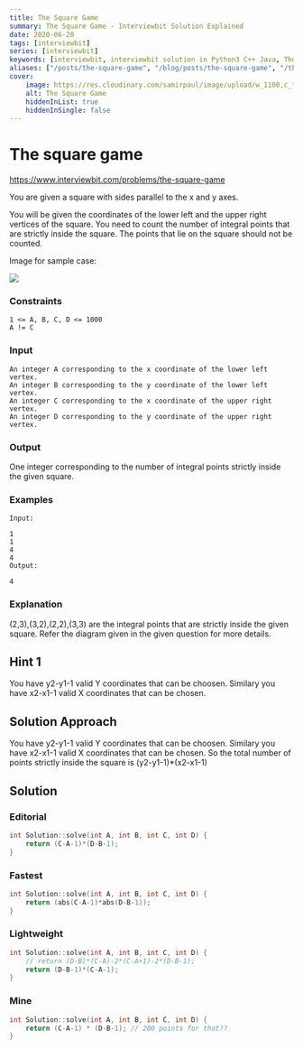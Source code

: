 ```yaml
---
title: The Square Game
summary: The Square Game - Interviewbit Solution Explained
date: 2020-06-20
tags: [interviewbit]
series: [interviewbit]
keywords: [interviewbit, interviewbit solution in Python3 C++ Java, The Square Game solution]
aliases: ["/posts/the-square-game", "/blog/posts/the-square-game", "/the-square-game"]
cover:
    image: https://res.cloudinary.com/samirpaul/image/upload/w_1100,c_fit,co_rgb:FFFFFF,l_text:Arial_70_bold:The Square Game - Solution Explained/problem-solving.webp
    alt: The Square Game
    hiddenInList: true
    hiddenInSingle: false
---
```


# The square game

https://www.interviewbit.com/problems/the-square-game

You are given a square with sides parallel to the x and y axes.

You will be given the coordinates of the lower left and the 
upper right vertices of the square. You need to count the number of integral points that are strictly inside the square. 
The points that lie on the square should not be counted.

Image for sample case:

![](https://s3-us-west-2.amazonaws.com/ib-assessment-tests/problem_images/square.png)

### Constraints
```
1 <= A, B, C, D <= 1000
A != C
```

### Input
```
An integer A corresponding to the x coordinate of the lower left vertex.
An integer B corresponding to the y coordinate of the lower left vertex. 
An integer C corresponding to the x coordinate of the upper right vertex.
An integer D corresponding to the y coordinate of the upper right vertex.
```
### Output

One integer corresponding to the number of integral points strictly inside the given square.

### Examples
```
Input:

1
1
4
4
Output:

4
```

### Explanation

(2,3),(3,2),(2,2),(3,3) are the integral points that are strictly inside the given square. Refer the diagram given in the given question for more details.

## Hint 1
You have y2-y1-1 valid Y coordinates that can be choosen. Similary you have x2-x1-1 valid X coordinates that can be chosen.

## Solution Approach
You have y2-y1-1 valid Y coordinates that can be choosen. Similary you have x2-x1-1 valid X coordinates that can be chosen. 
So the total number of points strictly inside the square is (y2-y1-1)*(x2-x1-1)

## Solution
### Editorial
```cpp
int Solution::solve(int A, int B, int C, int D) {
    return (C-A-1)*(D-B-1);
}
```
### Fastest
```cpp
int Solution::solve(int A, int B, int C, int D) {
    return (abs(C-A-1)*abs(D-B-1));
}
```

### Lightweight
```cpp
int Solution::solve(int A, int B, int C, int D) {
    // return (D-B)*(C-A)-2*(C-A+1)-2*(D-B-1);
    return (D-B-1)*(C-A-1);
}
```

### Mine
```cpp
int Solution::solve(int A, int B, int C, int D) {
    return (C-A-1) * (D-B-1); // 200 points for that??
}
```
